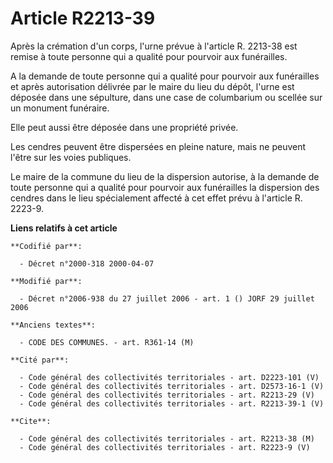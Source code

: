 # Article R2213-39

Après la crémation d'un corps, l'urne prévue à l'article R. 2213-38 est remise à toute personne qui a qualité pour pourvoir
aux funérailles.

A la demande de toute personne qui a qualité pour pourvoir aux funérailles et après autorisation délivrée par le maire du
lieu du dépôt, l'urne est déposée dans une sépulture, dans une case de columbarium ou scellée sur un monument funéraire.

Elle peut aussi être déposée dans une propriété privée.

Les cendres peuvent être dispersées en pleine nature, mais ne peuvent l'être sur les voies publiques.

Le maire de la commune du lieu de la dispersion autorise, à la demande de toute personne qui a qualité pour pourvoir aux
funérailles la dispersion des cendres dans le lieu spécialement affecté à cet effet prévu à l'article R. 2223-9.

**Liens relatifs à cet article**

	**Codifié par**:

	  - Décret n°2000-318 2000-04-07

	**Modifié par**:

	  - Décret n°2006-938 du 27 juillet 2006 - art. 1 () JORF 29 juillet 2006

	**Anciens textes**:

	  - CODE DES COMMUNES. - art. R361-14 (M)

	**Cité par**:

	  - Code général des collectivités territoriales - art. D2223-101 (V)
	  - Code général des collectivités territoriales - art. D2573-16-1 (V)
	  - Code général des collectivités territoriales - art. R2213-29 (V)
	  - Code général des collectivités territoriales - art. R2213-39-1 (V)

	**Cite**:

	  - Code général des collectivités territoriales - art. R2213-38 (M)
	  - Code général des collectivités territoriales - art. R2223-9 (V)
